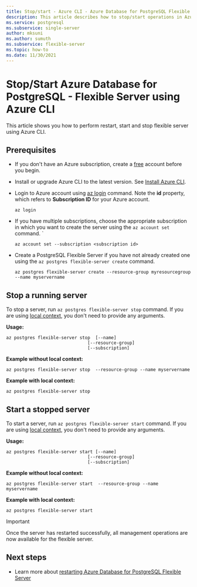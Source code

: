 ```yaml
---
title: Stop/start - Azure CLI - Azure Database for PostgreSQL Flexible Server
description: This article describes how to stop/start operations in Azure Database for PostgreSQL through the Azure CLI.
ms.service: postgresql
ms.subservice: single-server
author: mksuni
ms.author: sumuth
ms.subservice: flexible-server
ms.topic: how-to
ms.date: 11/30/2021
---
```


# Stop/Start Azure Database for PostgreSQL - Flexible Server using Azure CLI



This article shows you how to perform restart, start and stop flexible server using Azure CLI.

## Prerequisites

- If you don't have an Azure subscription, create a [free](https://azure.microsoft.com/free/) account before you begin.
- Install or upgrade Azure CLI to the latest version. See [Install Azure CLI](/cli/azure/install-azure-cli).
-  Login to Azure account using [az login](/cli/azure/reference-index#az_login) command. Note the **id** property, which refers to **Subscription ID** for your Azure account.

    ```azurecli-interactive
    az login
    ````

- If you have multiple subscriptions, choose the appropriate subscription in which you want to create the server using the ```az account set``` command.
`
    ```azurecli
    az account set --subscription <subscription id>
    ```

- Create a PostgreSQL Flexible Server if you have not already created one using the ```az postgres flexible-server create``` command.

    ```azurecli
    az postgres flexible-server create --resource-group myresourcegroup --name myservername
    ```

## Stop a running server
To stop a server, run  ```az postgres flexible-server stop``` command. If you are using [local context](/cli/azure/config/param-persist), you don't need to provide any arguments.

**Usage:**
```azurecli
az postgres flexible-server stop  [--name]
                               [--resource-group]
                               [--subscription]
```

**Example without local context:**
```azurecli
az postgres flexible-server stop  --resource-group --name myservername
```

**Example with local context:**
```azurecli
az postgres flexible-server stop
```

## Start a stopped server
To start a server, run  ```az postgres flexible-server start``` command. If you are using [local context](/cli/azure/config/param-persist), you don't need to provide any arguments.

**Usage:**
```azurecli
az postgres flexible-server start [--name]
                               [--resource-group]
                               [--subscription]
```

**Example without local context:**
```azurecli
az postgres flexible-server start  --resource-group --name myservername
```

**Example with local context:**
```azurecli
az postgres flexible-server start
```

> [!IMPORTANT]
> Once the server has restarted successfully, all management operations are now available for the flexible server.

## Next steps
- Learn more about [restarting  Azure Database for PostgreSQL Flexible Server](./how-to-restart-server-cli.md)


